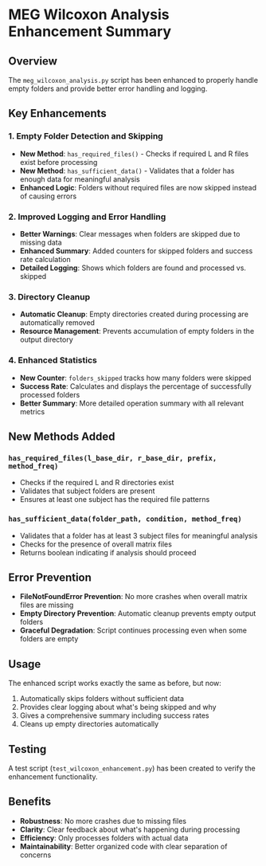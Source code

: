# MEG Wilcoxon Analysis Enhancement Summary

## Overview
The `meg_wilcoxon_analysis.py` script has been enhanced to properly handle empty folders and provide better error handling and logging.

## Key Enhancements

### 1. Empty Folder Detection and Skipping
- **New Method**: `has_required_files()` - Checks if required L and R files exist before processing
- **New Method**: `has_sufficient_data()` - Validates that a folder has enough data for meaningful analysis
- **Enhanced Logic**: Folders without required files are now skipped instead of causing errors

### 2. Improved Logging and Error Handling
- **Better Warnings**: Clear messages when folders are skipped due to missing data
- **Enhanced Summary**: Added counters for skipped folders and success rate calculation
- **Detailed Logging**: Shows which folders are found and processed vs. skipped

### 3. Directory Cleanup
- **Automatic Cleanup**: Empty directories created during processing are automatically removed
- **Resource Management**: Prevents accumulation of empty folders in the output directory

### 4. Enhanced Statistics
- **New Counter**: `folders_skipped` tracks how many folders were skipped
- **Success Rate**: Calculates and displays the percentage of successfully processed folders
- **Better Summary**: More detailed operation summary with all relevant metrics

## New Methods Added

### `has_required_files(l_base_dir, r_base_dir, prefix, method_freq)`
- Checks if the required L and R directories exist
- Validates that subject folders are present
- Ensures at least one subject has the required file patterns

### `has_sufficient_data(folder_path, condition, method_freq)`
- Validates that a folder has at least 3 subject files for meaningful analysis
- Checks for the presence of overall matrix files
- Returns boolean indicating if analysis should proceed

## Error Prevention
- **FileNotFoundError Prevention**: No more crashes when overall matrix files are missing
- **Empty Directory Prevention**: Automatic cleanup prevents empty output folders
- **Graceful Degradation**: Script continues processing even when some folders are empty

## Usage
The enhanced script works exactly the same as before, but now:
1. Automatically skips folders without sufficient data
2. Provides clear logging about what's being skipped and why
3. Gives a comprehensive summary including success rates
4. Cleans up empty directories automatically

## Testing
A test script (`test_wilcoxon_enhancement.py`) has been created to verify the enhancement functionality.

## Benefits
- **Robustness**: No more crashes due to missing files
- **Clarity**: Clear feedback about what's happening during processing
- **Efficiency**: Only processes folders with actual data
- **Maintainability**: Better organized code with clear separation of concerns 